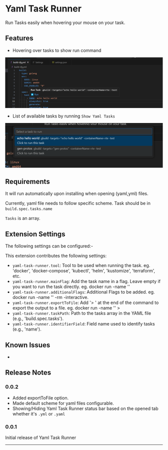 # Yaml Task Runner

Run Tasks easily when hovering your mouse on your task.

## Features

* Hovering over tasks to show run command

![Image](./images/RunTask.png)

* List of available tasks by running `Show Yaml Tasks`

![Image](./images/ShowYamlTasks.png)

## Requirements

It will run automatically upon installing when opening (yaml,yml) files.

Currently, yaml file needs to follow specific scheme. Task should be in `build.spec.tasks.name`

`Tasks` is an array.

## Extension Settings

The following settings can be configured:-

This extension contributes the following settings:

* `yaml-task-runner.tool`: Tool to be used when running the task. eg. 'docker', 'docker-compose', 'kubectl', 'helm', 'kustomize', 'terraform', etc.
* `yaml-task-runner.mainFlag`: Add the task name in a flag. Leave empty if you want to run the task directly. eg. docker run -name '<task-name>'
* `yaml-task-runner.additionalFlags`: Additional Flags to be added. eg. docker run -name '<task-name>' -rm -interactive.
* `yaml-task-runner.exportToFile`: Add '> <filename>' at the end of the command to export the output to a file. eg. docker run -name '<task-name>' > <filename>
* `yaml-task-runner.taskPath`: Path to the tasks array in the YAML file (e.g., 'build.spec.tasks').
* `yaml-task-runner.identifierField`: Field name used to identify tasks (e.g., 'name').

## Known Issues

-

## Release Notes

### 0.0.2

* Added exportToFile option.
* Made default scheme for yaml files configurable.
* Showing/Hiding Yaml Task Runner status bar based on the opened tab whether it's `.yml` or `.yaml`

### 0.0.1

Initial release of Yaml Task Runner

---
